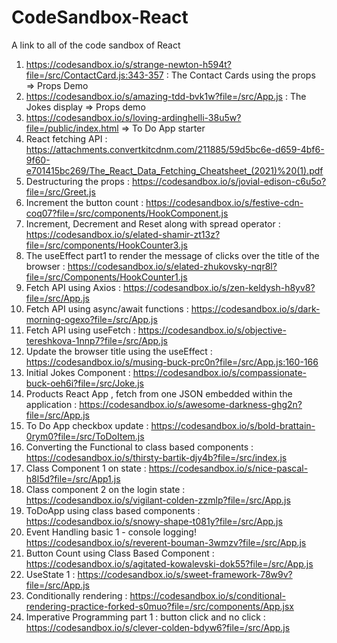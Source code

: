 # CodeSandbox-React
A link to all of the code sandbox of React

1. https://codesandbox.io/s/strange-newton-h594t?file=/src/ContactCard.js:343-357 : The Contact Cards using the props => Props Demo
2. https://codesandbox.io/s/amazing-tdd-bvk1w?file=/src/App.js : The Jokes display => Props demo
3. https://codesandbox.io/s/loving-ardinghelli-38u5w?file=/public/index.html => To Do App starter
4. React fetching API : https://attachments.convertkitcdnm.com/211885/59d5bc6e-d659-4bf6-9f60-e701415bc269/The_React_Data_Fetching_Cheatsheet_(2021)%20(1).pdf
5. Destructuring the props : https://codesandbox.io/s/jovial-edison-c6u5o?file=/src/Greet.js
6. Increment the button count : https://codesandbox.io/s/festive-cdn-coq07?file=/src/components/HookComponent.js
7. Increment, Decrement and Reset along with spread operator : https://codesandbox.io/s/elated-shamir-zt13z?file=/src/components/HookCounter3.js
8. The useEffect part1 to render the message of clicks over the title of the browser : https://codesandbox.io/s/elated-zhukovsky-nqr8l?file=/src/Components/HookCounter1.js
9. Fetch API using Axios : https://codesandbox.io/s/zen-keldysh-h8yv8?file=/src/App.js
10. Fetch API using async/await functions : https://codesandbox.io/s/dark-morning-ogexo?file=/src/App.js
11. Fetch API using useFetch : https://codesandbox.io/s/objective-tereshkova-1nnp7?file=/src/App.js
12. Update the browser title using the useEffect : https://codesandbox.io/s/musing-buck-prc0n?file=/src/App.js:160-166
13. Initial Jokes Component : https://codesandbox.io/s/compassionate-buck-oeh6i?file=/src/Joke.js
14. Products React App , fetch from one JSON embedded within the application : https://codesandbox.io/s/awesome-darkness-ghg2n?file=/src/App.js
15. To Do App checkbox update : https://codesandbox.io/s/bold-brattain-0rym0?file=/src/ToDoItem.js
16. Converting the Functional to class based components : https://codesandbox.io/s/thirsty-bartik-djy4b?file=/src/index.js
17. Class Component 1 on state : https://codesandbox.io/s/nice-pascal-h8l5d?file=/src/App1.js
18. Class component 2 on the login state : https://codesandbox.io/s/vigilant-colden-zzmlp?file=/src/App.js
19. ToDoApp using class based components : https://codesandbox.io/s/snowy-shape-t081y?file=/src/App.js
20. Event Handling basic 1 - console logging! https://codesandbox.io/s/reverent-bouman-3wmzv?file=/src/App.js
21. Button Count using Class Based Component : https://codesandbox.io/s/agitated-kowalevski-dok55?file=/src/App.js
22. UseState 1 : https://codesandbox.io/s/sweet-framework-78w9v?file=/src/App.js
23. Conditionally rendering : https://codesandbox.io/s/conditional-rendering-practice-forked-s0muo?file=/src/components/App.jsx
24. Imperative Programming part 1 : button click and no click : https://codesandbox.io/s/clever-colden-bdyw6?file=/src/App.js
